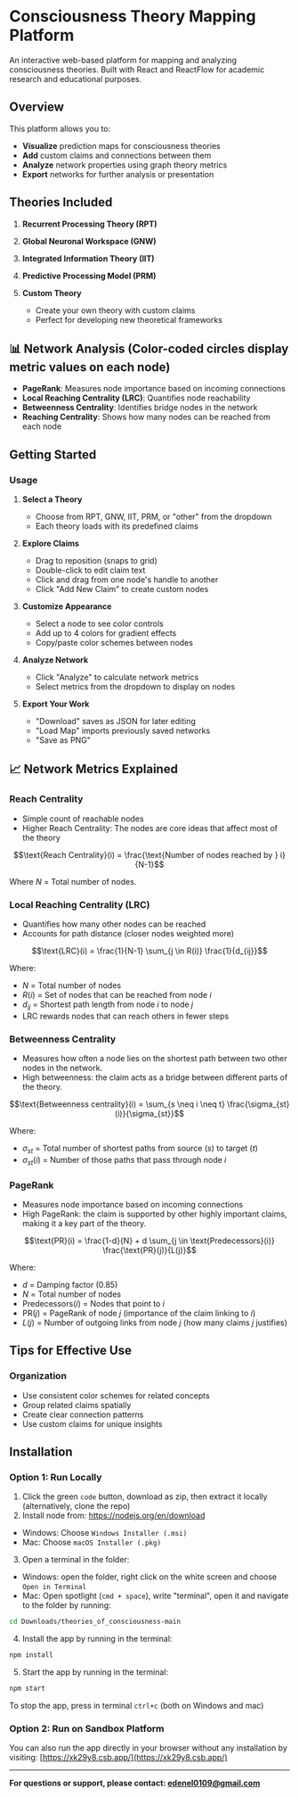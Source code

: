 # Consciousness Theory Mapping Platform

An interactive web-based platform for mapping and analyzing consciousness theories. Built with React and ReactFlow for academic research and educational purposes.

## Overview

This platform allows you to:
- **Visualize** prediction maps for consciousness theories
- **Add** custom claims and connections between them
- **Analyze** network properties using graph theory metrics
- **Export** networks for further analysis or presentation

## Theories Included

1. **Recurrent Processing Theory (RPT)**

2. **Global Neuronal Workspace (GNW)**

3. **Integrated Information Theory (IIT)**

4. **Predictive Processing Model (PRM)**

5. **Custom Theory**
   - Create your own theory with custom claims
   - Perfect for developing new theoretical frameworks

## 📊 Network Analysis (Color-coded circles display metric values on each node)
- **PageRank**: Measures node importance based on incoming connections
- **Local Reaching Centrality (LRC)**: Quantifies node reachability
- **Betweenness Centrality**: Identifies bridge nodes in the network
- **Reaching Centrality**: Shows how many nodes can be reached from each node

## Getting Started

### Usage

1. **Select a Theory**
   - Choose from RPT, GNW, IIT, PRM, or "other" from the dropdown
   - Each theory loads with its predefined claims

2. **Explore Claims**
   - Drag to reposition (snaps to grid)
   - Double-click to edit claim text
   - Click and drag from one node's handle to another
   - Click "Add New Claim" to create custom nodes

3. **Customize Appearance**
   - Select a node to see color controls
   - Add up to 4 colors for gradient effects
   - Copy/paste color schemes between nodes

4. **Analyze Network**
   - Click "Analyze" to calculate network metrics
   - Select metrics from the dropdown to display on nodes

7. **Export Your Work**
   - "Download" saves as JSON for later editing
   - "Load Map" imports previously saved networks
   - "Save as PNG"

## 📈 Network Metrics Explained

### Reach Centrality

- Simple count of reachable nodes
- Higher Reach Centrality: The nodes are core ideas that affect most of the theory


$$\text{Reach Centrality}(i) = \frac{\text{Number of nodes reached by } i}{N-1}$$

Where $N$ = Total number of nodes.

### Local Reaching Centrality (LRC)
- Quantifies how many other nodes can be reached
- Accounts for path distance (closer nodes weighted more)

$$\text{LRC}(i) = \frac{1}{N-1} \sum_{j \in R(i)} \frac{1}{d_{ij}}$$

Where:
- $N$ = Total number of nodes
- $R(i)$ = Set of nodes that can be reached from node $i$
- $d_{ij}$ = Shortest path length from node $i$ to node $j$
- LRC rewards nodes that can reach others in fewer steps


### Betweenness Centrality
- Measures how often a node lies on the shortest path between two other nodes in the network.
- High betweenness: the claim acts as a bridge between different parts of the theory.

$$\text{Betweenness centrality}(i) = \sum_{s \neq i \neq t} \frac{\sigma_{st}(i)}{\sigma_{st}}$$

Where:
- $\sigma_{st}$ = Total number of shortest paths from source ($s$) to target ($t$)
- $\sigma_{st}(i)$ = Number of those paths that pass through node $i$


### PageRank
- Measures node importance based on incoming connections
- High PageRank: the claim is supported by other highly important claims, making it a key part of the theory.

$$\text{PR}(i) = \frac{1-d}{N} + d \sum_{j \in \text{Predecessors}(i)} \frac{\text{PR}(j)}{L(j)}$$

Where:
- $d$ = Damping factor (0.85)
- $N$ = Total number of nodes
- $\text{Predecessors}(i)$ = Nodes that point to $i$
- $\text{PR}(j)$ = PageRank of node $j$ (importance of the claim linking to $i$)
- $L(j)$ = Number of outgoing links from node $j$ (how many claims $j$ justifies)

## Tips for Effective Use

### Organization
- Use consistent color schemes for related concepts
- Group related claims spatially
- Create clear connection patterns
- Use custom claims for unique insights

## Installation

### Option 1: Run Locally
1. Click the green `code` button, download as zip, then extract it locally (alternatively, clone the repo)
2. Install node from: https://nodejs.org/en/download
- Windows: Choose `Windows Installer (.msi)`
- Mac: Choose `macOS Installer (.pkg)`
3. Open a terminal in the folder:
- Windows: open the folder, right click on the white screen and choose `Open in Terminal`
- Mac: Open spotlight (`cmd + space`), write "terminal", open it and navigate to the folder by running:
```sh
cd Downloads/theories_of_consciousness-main
```
4. Install the app by running in the terminal:
```sh
npm install
```
5. Start the app by running in the terminal:
```sh
npm start
```

To stop the app, press in terminal `ctrl+c` (both on Windows and mac)

### Option 2: Run on Sandbox Platform
You can also run the app directly in your browser without any installation by visiting: [https://xk29y8.csb.app/](https://xk29y8.csb.app/)

---

**For questions or support, please contact: edenel0109@gmail.com** 
